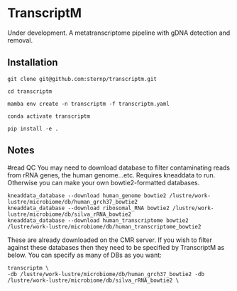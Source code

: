 # TranscriptM
Under development. A metatranscriptome pipeline with gDNA detection and removal.

## Installation
```
git clone git@github.com:sternp/transcriptm.git

cd transcriptm

mamba env create -n transcriptm -f transcriptm.yaml

conda activate transcriptm

pip install -e .
```

## Notes
#read QC
You may need to download database to filter contaminating reads from rRNA genes, the human genome...etc.
Requires kneaddata to run. Otherwise you can make your own bowtie2-formatted databases.
```
kneaddata_database --download human_genome bowtie2 /lustre/work-lustre/microbiome/db/human_grch37_bowtie2
kneaddata_database --download ribosomal_RNA bowtie2 /lustre/work-lustre/microbiome/db/silva_rRNA_bowtie2
kneaddata_database --download human_transcriptome bowtie2 /lustre/work-lustre/microbiome/db/human_transcriptome_bowtie2
```

These are already downloaded on the CMR server. If you wish to filter against these databases then they need to be specified by TranscriptM as below. You can specify as many of DBs as you want:

```
transcriptm \
-db /lustre/work-lustre/microbiome/db/human_grch37_bowtie2 -db /lustre/work-lustre/microbiome/db/silva_rRNA_bowtie2 \
```
